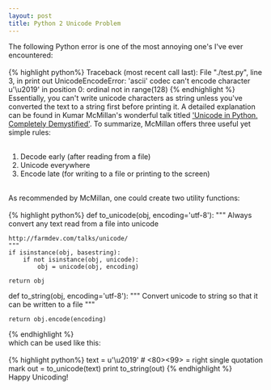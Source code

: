 ```yaml
---
layout: post
title: Python 2 Unicode Problem
---
```


<!--
<img class="img-left" align="left" src="{{ site.url }}/images/">
-->

The following Python error is one of the most annoying one's I've ever encountered:
<br><br>
{% highlight python%}
Traceback (most recent call last):
  File "./test.py", line 3, in <module>
    print out
UnicodeEncodeError: 'ascii' codec can't encode character u'\u2019' in position 0: ordinal not in range(128)
{% endhighlight %}
<br>
Essentially, you can't write unicode characters as string unless you've converted the text to a string first before printing it. A detailed explanation can be found in Kumar McMillan's wonderful talk titled <a href="http://farmdev.com/talks/unicode/">'Unicode in Python, Completely Demystified'</a>. To summarize, McMillan offers three useful yet simple rules:
<br><br>

1. Decode early (after reading from a file)
2. Unicode everywhere
3. Encode late (for writing to a file or printing to the screen)

<br>
As recommended by McMillan, one could create two utility functions:
<br><br>
{% highlight python%}
def to_unicode(obj, encoding='utf-8'):
    """
    Always convert any text read from a file into unicode

    http://farmdev.com/talks/unicode/
    """
    if isinstance(obj, basestring):
        if not isinstance(obj, unicode):
            obj = unicode(obj, encoding)

    return obj

def to_string(obj, encoding='utf-8'):
    """
    Convert unicode to string so that it can be written to a file
    """

    return obj.encode(encoding)
{% endhighlight %}
<br>
which can be used like this:
<br><br>
{% highlight python%}
text = u'\u2019'  # <E2><80><99> = right single quotation mark
out = to_unicode(text)
print to_string(out)
{% endhighlight %}
<br>
Happy Unicoding!
